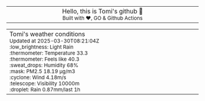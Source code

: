 
<div align="center">
<table>
<tbody>
<td align="center">
<img width="2000" height="0"><br>
Hello, this is Tomi's github 👋<br>
<sup>Built with ❤️, GO & Github Actions</sup><br>
<img width="2000" height="0">
</td>
</tbody>
</table>
</div>
<table>
<tbody>
<td align="left">
<img width="2000" height="0"><br>
Tomi's weather conditions<br>
<sup>Updated at 2025-03-30T08:21:04Z</sup><br>
<sup>:low_brightness: Light Rain</sup><br>
<sup>:thermometer: Temperature 33.3 </sup><br>
<sup>:thermometer: Feels like 40.3</sup><br>
<sup>:sweat_drops: Humidity 68%</sup><br>
<sup>:mask: PM2.5 18.19 μg/m3</sup><br>
<sup>:cyclone: Wind 4.18m/s </sup><br>
<sup>:telescope: Visibility 10000m </sup><br>
<sup>:droplet: Rain 0.87mm/last 1h </sup><br>
<img width="2000" height="0">
</td>
<td align="left">
<img width="2000" height="0"><br>
<br>
<img width="2000" height="0">
</td>
</tbody>
</table>
</div>
    